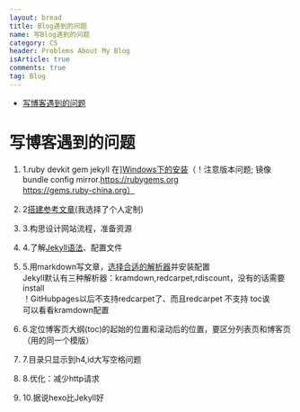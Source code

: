 ```yaml
---
layout: bread
title: Blog遇到的问题
name: 写Blog遇到的问题 
category: CS
header: Problems About My Blog
isArticle: true
comments: true
tag: Blog
---
```


<!-- TOC -->

- [写博客遇到的问题](#写博客遇到的问题)

<!-- /TOC -->

# 写博客遇到的问题  

1. 1.ruby devkit gem jekyll 在]<a target="_blank" href="jekyllcn.com/docs/windows/#installation">Windows下的安装</a>（！注意版本问题; 镜像bundle config mirror.https://rubygems.org https://gems.ruby-china.org）  

2. 2<a target="_blank" href="https://blog.csdn.net/on_1y/article/details/19259435">搭建参考文章</a>(我选择了个人定制)  

3. 3.构思设计网站流程，准备资源 

4. 4.了解<a target="_blank" href="ju.outofmemory.cn/entry/149459">Jekyll语法</a>、配置文件  

5. 5.用markdown写文章，<a target="_blank" href="https://www.cnblogs.com/lfk-dsk/p/5205969.html">选择合适的解析器</a>并安装配置  
Jekyll默认有三种解析器：kramdown,redcarpet,rdiscount，没有的话需要install  
！GitHubpages以后不支持redcarpet了、而且redcarpet 不支持 toc诶  
可以看看kramdown配置

6. 6.定位博客页大纲(toc)的起始的位置和滚动后的位置，要区分列表页和博客页（用的同一个模版）   

7. 7.目录只显示到h4,id大写空格问题  

8. 8.优化：减少http请求 

10. 10.据说hexo比Jekyll好






















 
